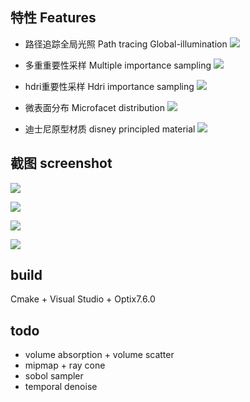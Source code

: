 ## 特性 Features

* 路径追踪全局光照 Path tracing Global-illumination
![](./screenshot/cornell_box.png)

* 多重重要性采样 Multiple importance sampling
![](./screenshot/veach_mis.png)

* hdri重要性采样 Hdri importance sampling
![](./screenshot/hdri_test.png)

* 微表面分布 Microfacet distribution
![](./screenshot/material_test.png)

* 迪士尼原型材质 disney principled material
![](./screenshot/disney_hyperion.png)

## 截图 screenshot

![](./screenshot/dining_room.png)

![](./screenshot/staircase.png)

![](./screenshot/staircase2.png)

![](./screenshot/mustang_fastback.png)

## build
Cmake + Visual Studio + Optix7.6.0

## todo
* volume absorption + volume scatter
* mipmap + ray cone
* sobol sampler
* temporal denoise